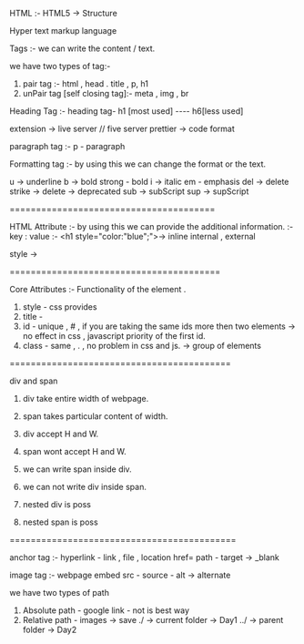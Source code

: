 HTML :- HTML5 -> Structure

Hyper text markup language 

Tags :- we can write the content / text.

we have two types of tag:-

1.  pair tag :- html , head . title , p, h1
2.  unPair tag [self closing tag]:- meta , img , br
   


   Heading Tag :- heading tag-
   h1 [most used]  ----  h6[less used]

   extension -> live server // five server
               prettier -> code format


paragraph tag :- 
p - paragraph


Formatting tag :- by using  this we can change the format or the text.

u -> underline
b -> bold
strong  - bold
i -> italic
em - emphasis
del -> delete 
strike -> delete -> deprecated 
sub -> subScript
sup -> supScript 



=======================================


HTML Attribute :- by using this we can provide the additional information.
:- key : value 
:- <h1 style="color:"blue";"></h1>-> inline 
internal , external 

style -> 


========================================

Core Attributes :- Functionality of the element .


1. style  - css provides
2. title  -
3. id  - unique  , # , if you are taking the same ids more then two elements -> no effect in css , javascript priority of the first id.
4. class - same , . , no problem in css and js. -> group of elements


==========================================


div and span


1. div take entire width of webpage.
2. span takes particular content of width.


1. div accept H and W.
2. span wont accept H and W.

1. we can write span inside div.
2. we can not write div inside span.

1. nested div is poss
2. nested span is poss

===========================================


anchor tag :- hyperlink  - link , file , location
href= path    - target -> _blank

image tag :- webpage embed 
src - source - alt -> alternate

we have two types of path

1. Absolute path - google link - not is best way 
2. Relative path - images -> save 
    ./ -> current folder  -> Day1
    ../ -> parent folder -> Day2
